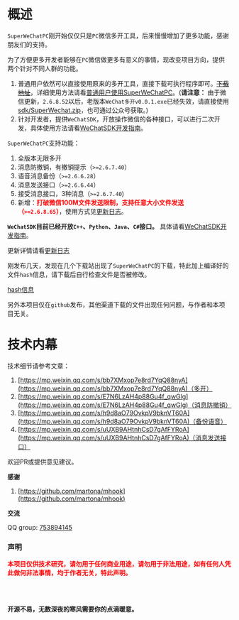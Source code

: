 
# 概述

`SuperWeChatPC`刚开始仅仅只是`PC`微信多开工具，后来慢慢增加了更多功能，感谢朋友们的支持。

为了方便更多开发者能够在`PC`微信做更多有意义的事情，现改变项目方向，提供两个针对不同人群的功能。

1. 普通用户依然可以直接使用原来的多开工具，直接下载可执行程序即可。~~[下载地址](https://github.com/anhkgg/SuperWeChatPC/archive/v1.1.3.zip)~~，详细使用方法请看[普通用户使用SuperWeChatPC](docs/normal.md)。(**请注意：** 由于微信更新，`2.6.8.52`以后，老版本`WeChat多开v0.0.1.exe`已经失效，请直接使用[sdk/SuperWechat.zip](https://github.com/anhkgg/SuperWeChatPC/raw/master/sdk/SuperWeChat.zip)，也可通过公众号获取。)
2. 针对开发者，提供`WeChatSDK`，开放操作微信的各种接口，可以进行二次开发，具体使用方法请看[WeChatSDK开发指南](docs/sdk.md)。

`SuperWeChatPC`支持功能：
1. 全版本无限多开
2. 消息防撤销，有撤销提示（`>=2.6.7.40`）
3. 语音消息备份（`>=2.6.6.28`）
4. 消息发送接口（`>=2.6.6.44`）
5. 接受消息接口，3种消息（`>=2.6.7.40`)
6. 新增：<font color="red">**打破微信100M文件发送限制，支持任意大小文件发送（`>=2.6.8.65`）**</font>，使用方式见[更新日志](docs/update.md)。

**`WeChatSDK`目前已经开放`C++`、`Python`、`Java`、`C#`接口。** 具体请看[WeChatSDK开发指南](docs/sdk.md)。

更新详情请看[更新日志](docs/update.md)

刚发布几天，发现在几个下载站出现了`SuperWeChatPC`的下载，特此加上编译好的文件`hash`信息，请下载后自行检查文件是否被修改。

[hash信息](hash.txt)

另外本项目仅在`github`发布，其他渠道下载的文件出现任何问题，与作者和本项目无关。

# 技术内幕

技术细节请参考文章：

1. [https://mp.weixin.qq.com/s/bb7XMxop7e8rd7YqQ88nyA](https://mp.weixin.qq.com/s/bb7XMxop7e8rd7YqQ88nyA)（多开）
2. [https://mp.weixin.qq.com/s/E7N6LzAH4p88Gu4f_qwGlg](https://mp.weixin.qq.com/s/E7N6LzAH4p88Gu4f_qwGlg)（消息防撤销）
3. [https://mp.weixin.qq.com/s/h9d8aO79OvkpV9bknVT60A](https://mp.weixin.qq.com/s/h9d8aO79OvkpV9bknVT60A)（备份语音）
4. [https://mp.weixin.qq.com/s/uUXB9AHtnhCsD7gAfFYRoA](https://mp.weixin.qq.com/s/uUXB9AHtnhCsD7gAfFYRoA)（消息发送接口）

欢迎PR或提供意见建议。

**感谢**

1. [https://github.com/martona/mhook](https://github.com/martona/mhook)

**交流**

QQ group: [753894145](https://jq.qq.com/?_wv=1027&k=5ww6tlB)

### 声明

**<label style="color:red">本项目仅供技术研究，请勿用于任何商业用途，请勿用于非法用途，如有任何人凭此做何非法事情，均于作者无关，特此声明。</label>**

<br/><br/>

**开源不易，无数深夜的寒风需要你的点滴暖意。**
